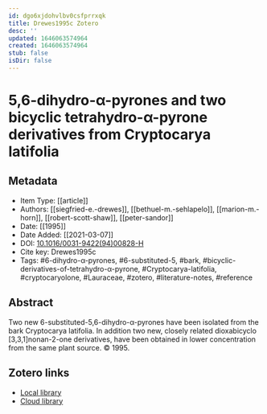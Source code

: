 ```yaml
---
id: dgo6xjdohvlbv0csfprrxqk
title: Drewes1995c Zotero
desc: ''
updated: 1646063574964
created: 1646063574964
stub: false
isDir: false
---
```

# 5,6-dihydro-<span class="nocase">α</span>-pyrones and two bicyclic tetrahydro-<span class="nocase">α</span>-pyrone derivatives from Cryptocarya latifolia

## Metadata

* Item Type: [[article]]
* Authors: [[siegfried-e.-drewes]], [[bethuel-m.-sehlapelo]], [[marion-m.-horn]], [[robert-scott-shaw]], [[peter-sandor]]
* Date: [[1995]]
* Date Added: [[2021-03-07]]
* DOI: [10.1016/0031-9422(94)00828-H](https://doi.org/10.1016/0031-9422(94)00828-H)
* Cite key: Drewes1995c
* Tags: #6-dihydro-α-pyrones, #6-substituted-5, #bark, #bicyclic-derivatives-of-tetrahydro-α-pyrone, #Cryptocarya-latifolia, #cryptocaryolone, #Lauraceae, #zotero, #literature-notes, #reference

## Abstract

Two new 6-substituted-5,6-dihydro-α-pyrones have been isolated from the bark Cryptocarya latifolia. In addition two new, closely related dioxabicyclo [3,3,1]nonan-2-one derivatives, have been obtained in lower concentration from the same plant source. © 1995.


##  Zotero links
* [Local library](zotero://select/items/1_LULGJJHI)
* [Cloud library](http://zotero.org/users/7593438/items/LULGJJHI)


